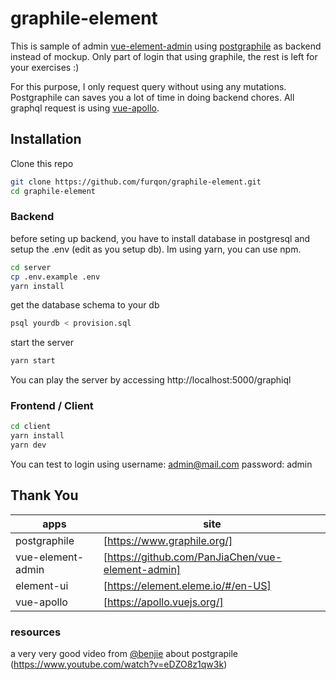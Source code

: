 # graphile-element

This is sample of admin [vue-element-admin](https://github.com/PanJiaChen/vue-element-admin) using [postgraphile](https://www.graphile.org/) as backend instead of mockup. Only part of login that using graphile, the rest is left for your exercises :)

For this purpose, I only request query without using any mutations. Postgraphile can saves you a lot of time in doing backend chores. All graphql request is using [vue-apollo](https://apollo.vuejs.org/).

## Installation

Clone this repo
```sh
git clone https://github.com/furqon/graphile-element.git
cd graphile-element
```
### Backend
before seting up backend, you have to install database in postgresql and setup the .env (edit as you setup db). Im using yarn, you can use npm.
```sh
cd server
cp .env.example .env
yarn install
```
get the database schema to your db
```sh
psql yourdb < provision.sql
```
start the server 
```sh
yarn start
```
You can play the server by accessing http://localhost:5000/graphiql

### Frontend / Client
```sh
cd client
yarn install
yarn dev
```
You can test to login using username: admin@mail.com password: admin

## Thank You
| apps | site |
| ------ | ------ |
| postgraphile | [https://www.graphile.org/]|
| vue-element-admin | [https://github.com/PanJiaChen/vue-element-admin] |
| element-ui | [https://element.eleme.io/#/en-US] |
| vue-apollo | [https://apollo.vuejs.org/] |

### resources
a very very good video from [@benjie](https://github.com/benjie) about postgrapile (https://www.youtube.com/watch?v=eDZO8z1qw3k)


